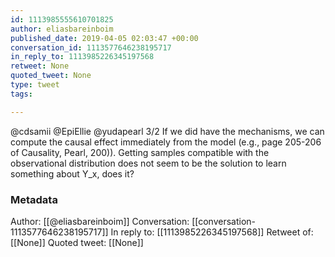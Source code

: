 ```yaml
---
id: 1113985555610701825
author: eliasbareinboim
published_date: 2019-04-05 02:03:47 +00:00
conversation_id: 1113577646238195717
in_reply_to: 1113985226345197568
retweet: None
quoted_tweet: None
type: tweet
tags:

---
```


@cdsamii @EpiEllie @yudapearl 3/2 If we did have the mechanisms, we can compute the causal effect immediately from the model (e.g., page 205-206 of Causality, Pearl, 200)). Getting samples compatible with the observational distribution does not seem to be the solution to learn something about Y_x, does it?

### Metadata

Author: [[@eliasbareinboim]]
Conversation: [[conversation-1113577646238195717]]
In reply to: [[1113985226345197568]]
Retweet of: [[None]]
Quoted tweet: [[None]]
